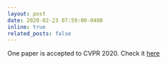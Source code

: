 ```yaml
---
layout: post
date: 2020-02-23 07:59:00-0400
inline: true
related_posts: false
---
```



One paper is accepted to CVPR 2020. Check it [here](https://arxiv.org/abs/2003.08935)